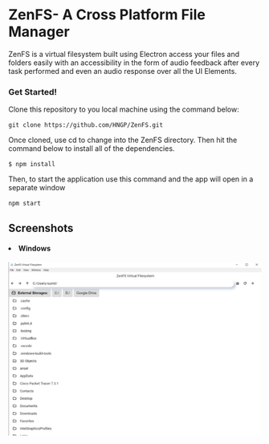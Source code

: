 <h1>ZenFS- A Cross Platform File Manager</h1>

<p> ZenFS is a virtual filesystem built using Electron access your files and folders easily with an accessibility in the form of audio feedback after every task performed and even an audio response over all the UI Elements.</p>

<h3> Get Started! </h3>

<p> Clone this repository to you local machine using the command below:</p>

```
git clone https://github.com/HNGP/ZenFS.git
```

<p>Once cloned, use cd to change into the ZenFS directory. Then hit the command below to install all of the dependencies. </p>

```
$ npm install
```

<p>Then, to start the application use this command and the app will open in a separate window </p>

```
npm start
```

<h2>Screenshots</h2>
<h4><li> Windows </li></h4>
<img src= "./bin/img/windows.png">
